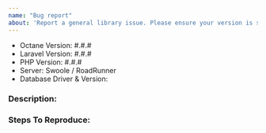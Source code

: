 ```yaml
---
name: "Bug report"
about: 'Report a general library issue. Please ensure your version is still supported: https://laravel.com/docs/releases#support-policy'
---
```


- Octane Version: #.#.#
- Laravel Version: #.#.#
- PHP Version: #.#.#
- Server: Swoole / RoadRunner
- Database Driver & Version:

### Description:


### Steps To Reproduce:
